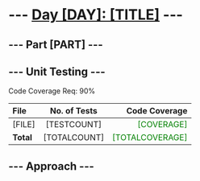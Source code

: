 # --- [Day [DAY]: [TITLE]](https://adventofcode.com/[YEAR]/day/[DAY]) ---
## --- Part [PART] ---


## --- Unit Testing ---

Code Coverage Req: 90%

| File | No. of Tests | Code Coverage |
| :--- | :---: | ---: |
| [FILE] | [TESTCOUNT] | <span style="color:green">[COVERAGE]</span> |
| **Total** | [TOTALCOUNT] | <span style="color:green">[TOTALCOVERAGE]</span> |

## --- Approach ---
